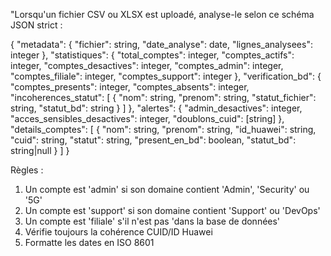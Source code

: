 "Lorsqu'un fichier CSV ou XLSX est uploadé, analyse-le selon ce schéma JSON strict :

{
  "metadata": {
    "fichier": string,
    "date_analyse": date,
    "lignes_analysees": integer
  },
  "statistiques": {
    "total_comptes": integer,
    "comptes_actifs": integer,
    "comptes_desactives": integer,
    "comptes_admin": integer,
    "comptes_filiale": integer,
    "comptes_support": integer
  },
  "verification_bd": {
    "comptes_presents": integer,
    "comptes_absents": integer,
    "incoherences_statut": [
      {
        "nom": string,
        "prenom": string,
        "statut_fichier": string,
        "statut_bd": string
      }
    ]
  },
  "alertes": {
    "admin_desactives": integer,
    "acces_sensibles_desactives": integer,
    "doublons_cuid": [string]
  },
  "details_comptes": [
    {
      "nom": string,
      "prenom": string,
      "id_huawei": string,
      "cuid": string,
      "statut": string,
      "present_en_bd": boolean,
      "statut_bd": string|null
    }
  ]
}

Règles :
1. Un compte est 'admin' si son domaine contient 'Admin', 'Security' ou '5G'
2. Un compte est 'support' si son domaine contient 'Support' ou 'DevOps'
3. Un compte est 'filiale' s'il n'est pas 'dans la base de données'
4. Vérifie toujours la cohérence CUID/ID Huawei
5. Formatte les dates en ISO 8601